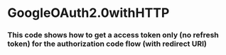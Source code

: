 # GoogleOAuth2.0withHTTP

### This code shows how to get a access token only (no refresh token) for the authorization code flow (with redirect URI)
